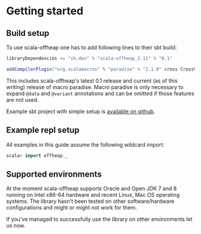 
# Getting started

## Build setup

To use scala-offheap one has to add following lines to their sbt build:

```scala
libraryDependencies += "sh.den" % "scala-offheap_2.11" % "0.1"

addCompilerPlugin("org.scalamacros" % "paradise" % "2.1.0" cross CrossVersion.full)
```

This includes scala-offheap's latest 0.1 release and current (as of this writing)
release of macro paradise. Macro paradise is only necessary to expand `@data` and
`@variant` annotations and can be omitted if those features are not used.

Example sbt project with simple setup is
[available on github](https://github.com/densh/scala-offheap-example).

## Example repl setup

All examples in this guide assume the following wildcard import:

```scala
scala> import offheap._
```

## Supported environments

At the moment scala-offheap supports Oracle and Open JDK 7 and 8 running on Intel
x86-64 hardware and recent Linux, Mac OS operating systems. The library
hasn't been tested on other software/hardware configurations and might
or might not work for them.

If you've managed to successfully use the library on other environments let us now.


